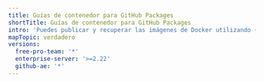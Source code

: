 ```yaml
---
title: Guías de contenedor para GitHub Packages
shortTitle: Guías de contenedor para GitHub Packages
intro: 'Puedes publicar y recuperar las imágenes de Docker utilizando {% data variables.product.prodname_registry %}.'
mapTopic: verdadero
versions:
  free-pro-team: '*'
  enterprise-server: '>=2.22'
  github-ae: '*'
---
```


